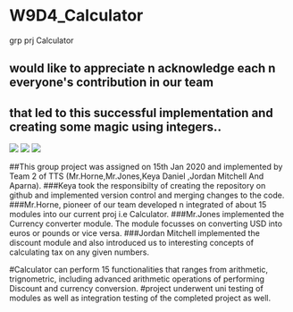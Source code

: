 # W9D4_Calculator
 grp prj Calculator
 ## would like to appreciate n acknowledge each n everyone's contribution in our team 
 ## that led to this successful implementation and creating some magic using integers..

[![]( https://github.com/keyadaniel.png?size=0.5)]( https://github.com/keyadaniel) [![](https://github.com/wiggypig.png?size=50)](https://github.com/wiggypig)
[![]( https://github.com/LLJ3288.png?size=50)](https://github.com/LLJ3288)


 


##This group project was assigned on 15th Jan 2020 and implemented by Team 2 of TTS (Mr.Horne,Mr.Jones,Keya Daniel ,Jordan Mitchell And Aparna).
###Keya took the responsibilty of creating the repository on github and implemented version control and merging changes to the code.
###Mr.Horne, pioneer of our team developed n integrated of about 15 modules into our current proj i.e Calculator.
###Mr.Jones implemented the Currency converter module. The module focusses on converting USD into euros or pounds or vice versa.
###Jordan Mitchell implemented the discount module and also introduced us to interesting concepts of calculating tax on any given numbers.

#Calculator can perform 15 functionalities that ranges from arithmetic, trignometric, including advanced arithmetic operations of performing Discount and currency conversion.
#project underwent uni testing of modules as well as integration testing of the completed project as well.


